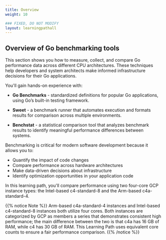 ```yaml
---
title: Overview
weight: 10

### FIXED, DO NOT MODIFY
layout: learningpathall
---
```


## Overview of Go benchmarking tools

This section shows you how to measure, collect, and compare Go performance data across different CPU architectures. These techniques help developers and system architects make informed infrastructure decisions for their Go applications.

You'll gain hands-on experience with:

- **Go Benchmarks** - standardized definitions for popular Go applications, using Go’s built-in testing framework.

- **Sweet** - a benchmark runner that automates execution and formats results for comparison across multiple environments.

- **Benchstat** - a statistical comparison tool that analyzes benchmark results to identify meaningful performance differences between systems.

Benchmarking is critical for modern software development because it allows you to:
- Quantify the impact of code changes
- Compare performance across hardware architectures 
- Make data-driven decisions about infrastructure
- Identify optimization opportunities in your application code

In this learning path, you'll compare performance using two four-core GCP instance types: the Intel-based c4-standard-8 and the Arm-based c4a-standard-4.

{{% notice Note %}}
Arm-based c4a-standard-4 instances and Intel-based c4-standard-8 instances both utilize four cores. Both instances are categorized by GCP as members a series that demonstrates consistent high performance; the main difference between the two is that c4a has 16 GB of RAM, while c4 has 30 GB of RAM. This Learning Path uses equivalent core counts to ensure a fair performance comparison.
{{% /notice %}}   



